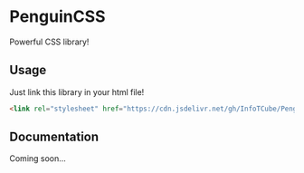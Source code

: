 # PenguinCSS
Powerful CSS library!

## Usage
Just link this library in your html file!
```html
<link rel="stylesheet" href="https://cdn.jsdelivr.net/gh/InfoTCube/PenguinCSS@main/PenguinCSS.min.css">
```
## Documentation
Coming soon...
